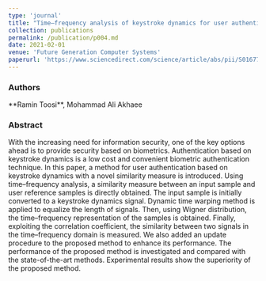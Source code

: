 ```yaml
---
type: 'journal'
title: "Time–frequency analysis of keystroke dynamics for user authentication"
collection: publications
permalink: /publication/p004.md
date: 2021-02-01
venue: 'Future Generation Computer Systems'
paperurl: 'https://www.sciencedirect.com/science/article/abs/pii/S0167739X19319247'
---
```


<h3> Authors </h3>
**Ramin Toosi**, Mohammad Ali Akhaee

<h3> Abstract </h3>
With the increasing need for information security, one of the key options ahead is to provide security based on biometrics. Authentication based on keystroke dynamics is a low cost and convenient biometric authentication technique. In this paper, a method for user authentication based on keystroke dynamics with a novel similarity measure is introduced. Using time–frequency analysis, a similarity measure between an input sample and user reference samples is directly obtained. The input sample is initially converted to a keystroke dynamics signal. Dynamic time warping method is applied to equalize the length of signals. Then, using Wigner distribution, the time–frequency representation of the samples is obtained. Finally, exploiting the correlation coefficient, the similarity between two signals in the time–frequency domain is measured. We also added an update procedure to the proposed method to enhance its performance. The performance of the proposed method is investigated and compared with the state-of-the-art methods. Experimental results show the superiority of the proposed method.